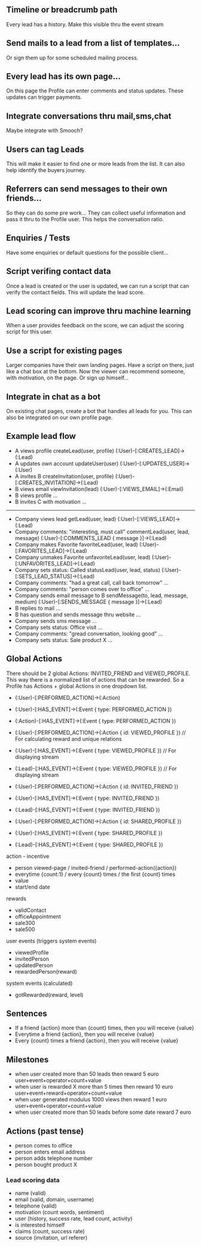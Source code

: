

## Timeline or breadcrumb path
Every lead has a history.
Make this visible thru the event stream

## Send mails to a lead from a list of templates...
Or sign them up for some scheduled mailing process.

## Every lead has its own page...
On this page the Profile can enter comments and status updates.
These updates can trigger payments.

## Integrate conversations thru mail,sms,chat
Maybe integrate with Smooch?

## Users can tag Leads
This will make it easier to find one or more leads from the list.
It can also help identify the buyers journey.

## Referrers can send messages to their own friends...
So they can do some pre work...
They can collect useful information and pass it thru to the Profile user.
This helps the conversation ratio.

## Enquiries / Tests
Have some enquiries or default questions for the possible client...

## Script verifing contact data
Once a lead is created or the user is updated, we can run a script
that can verify the contact fields. This will update the lead score.

## Lead scoring can improve thru machine learning
When a user provides feedback on the score, we can adjust the
scoring script for this user.

## Use a script for existing pages
Larger companies have their own landing pages.
Have a script on there, just like a chat box at the bottom.
Now the viewer can recommend someone, with motivation, on the page.
Or sign up himself...

## Integrate in chat as a bot
On existing chat pages, create a bot that handles all leads for you.
This can also be integrated on our own profile page.

## Example lead flow
- A views profile                                             createLead(user, profile)              (:User)-[:CREATES_LEAD]->(:Lead)
- A updates own account                                       updateUser(user)                       (:User)-[:UPDATES_USER]->(:User)
- A invites B                                                 createInvitation(user, profile)        (:User)-[:CREATES_INVITATION]->(:Lead)
- B views email                                               viewInvitation(lead)                   (:User)-[:VIEWS_EMAIL]->(:Email)
- B views profile                                             ...                                      
- B invites C with motivation                                 ...                                 
----------------------------------
- Company views lead                                          getLead(user, lead)                    (:User)-[:VIEWS_LEAD]->(:Lead)
- Company comments: "interesting, must call"                  commentLead(user, lead, message)       (:User)-[:COMMENTS_LEAD { message }]->(:Lead)
- Company makes Favorite                                      favoriteLead(user, lead)               (:User)-[:FAVORITES_LEAD]->(:Lead)
- Company unmakes Favorite                                    unfavoriteLead(user, lead)             (:User)-[:UNFAVORITES_LEAD]->(:Lead)
- Company sets status: Called                                 statusLead(user, lead, status)         (:User)-[:SETS_LEAD_STATUS]->(:Lead)
- Company comments: "had a great call, call back tomorrow"    ...                               
- Company comments: "person comes over to office"             ...                                  
- Company sends email message to B                            sendMessage(to, lead, message, medium) (:User)-[:SENDS_MESSAGE { message }]->(:Lead)
- B replies to mail                                           ...
- B has question and sends message thru website               ...
- Company sends sms message                                   ...
- Company sets status: Office visit                           ...
- Company comments: "gread conversation, looking good"        ...
- Company sets status: Sale product X                         ...


## Global Actions
There should be 2 global Actions: INVITED_FRIEND and VIEWED_PROFILE.
This way there is a normalized list of actions that can be rewarded.
So a Profile has Actions + global Actions in one dropdown list.

- (:User)-[:PERFORMED_ACTION]->(:Action)
- (:User)-[:HAS_EVENT]->(:Event { type: PERFORMED_ACTION })
- (:Action)-[:HAS_EVENT]->(:Event { type: PERFORMED_ACTION })

- (:User)-[:PERFORMED_ACTION]->(:Action { id: VIEWED_PROFILE })                 // For calculating reward and unique relations
- (:User)-[:HAS_EVENT]->(:Event { type: VIEWED_PROFILE })                       // For displaying stream
- (:Lead)-[:HAS_EVENT]->(:Event { type: VIEWED_PROFILE })                       // For displaying stream

- (:User)-[:PERFORMED_ACTION]->(:Action { id: INVITED_FRIEND })
- (:User)-[:HAS_EVENT]->(:Event { type: INVITED_FRIEND })
- (:Lead)-[:HAS_EVENT]->(:Event { type: INVITED_FRIEND })

- (:User)-[:PERFORMED_ACTION]->(:Action { id: SHARED_PROFILE })
- (:User)-[:HAS_EVENT]->(:Event { type: SHARED_PROFILE })
- (:Lead)-[:HAS_EVENT]->(:Event { type: SHARED_PROFILE })


action - incentive
- person viewed-page / invited-friend / performed-action({action})
- everytime {count:1} / every {count} times / the first {count} times
- value
- start/end date


rewards
- validContact
- officeAppointment
- sale300
- sale500

user events (triggers system events)
- viewedProfile
- invitedPerson
- updatedPerson
- rewardedPerson(reward)

system events (calculated)
- gotRewarded(reward, level)

## Sentences
- If a friend {action} more than {count} times, then you will receive {value}
- Everytime a friend {action}, then you will receive {value}
- Every {count} times a friend {action}, then you will receive {value}

## Milestones
- when user created more than 50 leads then reward 5 euro               user+event+operator+count+value
- when user is rewarded X more than 5 times then reward 10 euro         user+event+reward+operator+count+value
- when user generated modulus 1000 views then reward 1 euro             user+event+operator+count+value
- when user created more than 50 leads before some date reward 7 euro   

## Actions (past tense)
- person comes to office
- person enters email address
- person adds telephone number
- person bought product X





### Lead scoring data
- name (valid)
- email (valid, domain, username)
- telephone (valid)
- motivation (count words, sentiment)
- user (history, success rate, lead count, activity)
- is interested himself
- claims (count, success rate)
- source (invitation, url referer)
